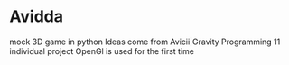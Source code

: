 # Avidda
mock 3D game in python
Ideas come from Avicii|Gravity
Programming 11 individual project
OpenGl is used for the first time
